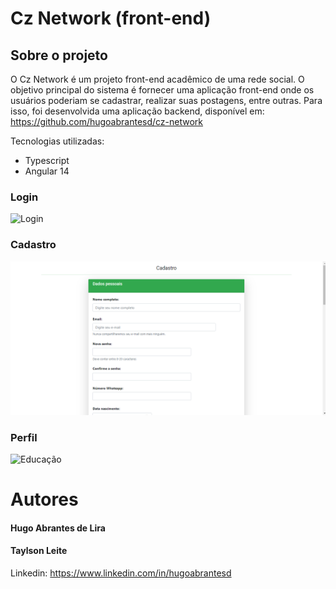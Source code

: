 # Cz Network (front-end)

## Sobre o projeto
O Cz Network é um projeto front-end acadêmico de uma rede social.
O objetivo principal do sistema é fornecer uma aplicação front-end onde os usuários poderiam se cadastrar, realizar suas postagens, entre outras.
Para isso, foi desenvolvida uma aplicação backend, disponível em: https://github.com/hugoabrantesd/cz-network

Tecnologias utilizadas:
- Typescript
- Angular 14

### 
### 
### Login
![Login]([cadastro.png](https://user-images.githubusercontent.com/75028196/194679074-67d32588-1c8a-4196-9759-6d58e511f54f.png))

### Cadastro
![Cadastro](cadastro.png)

### Perfil
![Educação](https://user-images.githubusercontent.com/75028196/194679086-a4c63a0e-8de3-4be5-9682-732603780f00.png)


# Autores

#### Hugo Abrantes de Lira
#### Taylson Leite

Linkedin: https://www.linkedin.com/in/hugoabrantesd

